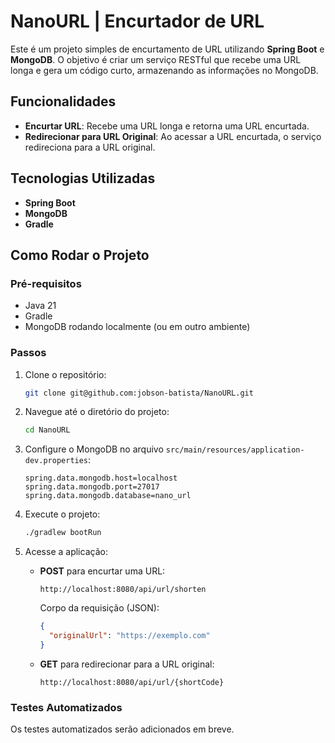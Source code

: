 # NanoURL | Encurtador de URL

Este é um projeto simples de encurtamento de URL utilizando **Spring Boot** e **MongoDB**. O objetivo é criar um serviço RESTful que recebe uma URL longa e gera um código curto, armazenando as informações no MongoDB.

## Funcionalidades

- **Encurtar URL**: Recebe uma URL longa e retorna uma URL encurtada.
- **Redirecionar para URL Original**: Ao acessar a URL encurtada, o serviço redireciona para a URL original.

## Tecnologias Utilizadas

- **Spring Boot**
- **MongoDB**
- **Gradle**

## Como Rodar o Projeto

### Pré-requisitos

- Java 21
- Gradle
- MongoDB rodando localmente (ou em outro ambiente)

### Passos

1. Clone o repositório:
   ```bash
   git clone git@github.com:jobson-batista/NanoURL.git
   ```

2. Navegue até o diretório do projeto:
   ```bash
   cd NanoURL
   ```

3. Configure o MongoDB no arquivo `src/main/resources/application-dev.properties`:
   ```properties
   spring.data.mongodb.host=localhost
   spring.data.mongodb.port=27017
   spring.data.mongodb.database=nano_url
   ```

4. Execute o projeto:
   ```bash
   ./gradlew bootRun
   ```

5. Acesse a aplicação:
   - **POST** para encurtar uma URL:
     ```
     http://localhost:8080/api/url/shorten
     ```
     Corpo da requisição (JSON):
     ```json
     {
       "originalUrl": "https://exemplo.com"
     }
     ```

   - **GET** para redirecionar para a URL original:
     ```
     http://localhost:8080/api/url/{shortCode}
     ```

### Testes Automatizados

Os testes automatizados serão adicionados em breve.


